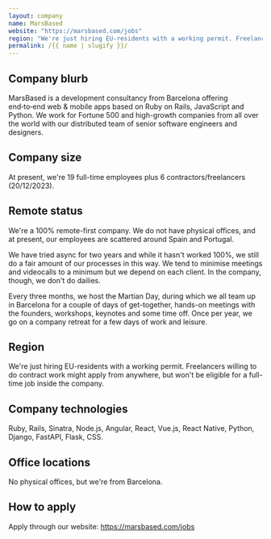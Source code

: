 ```yaml
---
layout: company
name: MarsBased
website: "https://marsbased.com/jobs"
region: "We're just hiring EU-residents with a working permit. Freelancers willing to do contract work might apply from anywhere, but won't be eligible for a full-time job inside the company."
permalink: /{{ name | slugify }}/
---
```


## Company blurb


MarsBased is a development consultancy from Barcelona offering end‑to‑end web & mobile apps based on Ruby on Rails, JavaScript and Python. We work for Fortune 500 and high-growth companies from all over the world with our distributed team of senior software engineers and designers.

## Company size

At present, we're 19 full-time employees plus 6 contractors/freelancers (20/12/2023).

## Remote status

We're a 100% remote-first company. We do not have physical offices, and at present, our employees are scattered around Spain and Portugal.

We have tried async for two years and while it hasn't worked 100%, we still do a fair amount of our processes in this way. We tend to minimise meetings and videocalls to a minimum but we depend on each client. In the company, though, we don't do dailies.

Every three months, we host the Martian Day, during which we all team up in Barcelona for a couple of days of get-together, hands-on meetings with the founders, workshops, keynotes and some time off. Once per year, we go on a company retreat for a few days of work and leisure.

## Region

We're just hiring EU-residents with a working permit. Freelancers willing to do contract work might apply from anywhere, but won't be eligible for a full-time job inside the company.

## Company technologies

Ruby, Rails, Sinatra, Node.js, Angular, React, Vue.js, React Native, Python, Django, FastAPI, Flask, CSS.

## Office locations

No physical offices, but we're from Barcelona.

## How to apply

Apply through our website: https://marsbased.com/jobs